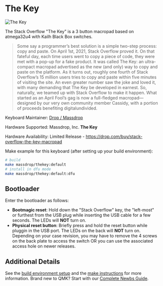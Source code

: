 # The Key

![The Key](https://i.imgur.com/hL5cRj9.jpg)


The Stack Overflow "The Key" is a 3 button macropad based on atmega32u4 with Kailh Black Box switches.

> Some say a programmer’s best solution is a simple two-step process: copy and paste. On April 1st, 2021, Stack Overflow proved it. On that fateful day, each time users went to copy a piece of code, they were met with a pop-up for a fake product. It was called The Key: an ultra-compact macropad advertised as the new (and only) way to copy and paste on the platform. As it turns out, roughly one fourth of Stack Overflow’s 15 million users tries to copy and paste within five minutes of visiting the site. An even greater number saw the joke and loved it, with many demanding that The Key be developed in earnest. So, naturally, we teamed up with Stack Overflow to make it happen. What started as an April Fool’s gag is now a full-fledged macropad—designed by our very own community member Cassidy, with a portion of proceeds benefiting digitalundivided.

Keyboard Maintainer: [Drop / Massdrop](https://github.com/Massdrop/qmk_firmware) 

Hardware Supported: Massdrop, Inc. **The Key**

Hardware Availability: Limited Release - https://drop.com/buy/stack-overflow-the-key-macropad

Make example for this keyboard (after setting up your build environment):

```bash
# build 
make massdrop/thekey:default
# install in dfu mode
make massdrop/thekey:default:dfu
```
## Bootloader

Enter the bootloader as follows:
* **Bootmagic reset**: Hold down the "Stack Overflow" key, the "left-most" or furthest from the USB plug while inserting the USB cable for a few seconds. The LEDs will **NOT** turn on.
* **Physical reset button**: Briefly press and hold the reset button while pluggin in the USB port. The LEDs on the back will **NOT** turn on. Depending on your case revision, you may have to remove the 4 screws on the back plate to access the switch OR you can use the associated access hole on newer releases.

## Additional Details
See the [build environment setup](https://docs.qmk.fm/#/getting_started_build_tools) and the [make instructions](https://docs.qmk.fm/#/getting_started_make_guide) for more information. Brand new to QMK? Start with our [Complete Newbs Guide](https://docs.qmk.fm/#/newbs).